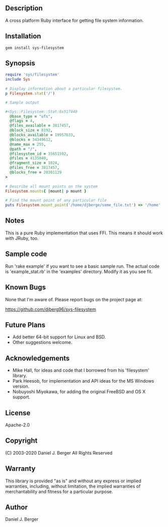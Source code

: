 ## Description

A cross platform Ruby interface for getting file system information.

## Installation

`gem install sys-filesystem`

## Synopsis

```ruby
require 'sys/filesystem'
include Sys
   
# Display information about a particular filesystem.
p Filesystem.stat('/')

# Sample output

#<Sys::Filesystem::Stat:0x517440
  @base_type = "ufs",
  @flags = 4,
  @files_available = 3817457,
  @block_size = 8192,
  @blocks_available = 19957633,
  @blocks = 34349612,
  @name_max = 255,
  @path = "/",
  @filesystem_id = 35651592,
  @files = 4135040,
  @fragment_size = 1024,
  @files_free = 3817457,
  @blocks_free = 20301129
>
   
# Describe all mount points on the system
Filesystem.mounts{ |mount| p mount }
   
# Find the mount point of any particular file
puts Filesystem.mount_point('/home/djberge/some_file.txt') => '/home'
```

## Notes

This is a pure Ruby implementation that uses FFI. This means it should work
with JRuby, too.

## Sample code

Run 'rake example' if you want to see a basic sample run. The actual code
is 'example_stat.rb' in the 'examples' directory. Modify it as you see fit.

## Known Bugs

None that I'm aware of. Please report bugs on the project page at:

  https://github.com/djberg96/sys-filesystem

## Future Plans

* Add better 64-bit support for Linux and BSD.
* Other suggestions welcome.

## Acknowledgements

* Mike Hall, for ideas and code that I borrowed from his 'filesystem' library.
* Park Heesob, for implementation and API ideas for the MS Windows version.
* Nobuyoshi Miyokawa, for adding the original FreeBSD and OS X support.
   
## License

Apache-2.0

## Copyright

(C) 2003-2020 Daniel J. Berger
All Rights Reserved

## Warranty

This library is provided "as is" and without any express or
implied warranties, including, without limitation, the implied
warranties of merchantability and fitness for a particular purpose.

## Author

Daniel J. Berger
